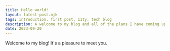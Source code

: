 ```yaml
---
title: Hello world!
layout: latest-post.njk
tags: introduction, first post, 11ty, tech blog
description: A welcome to my blog and all of the plans I have coming up.
date: 2023-09-20
---
```


Welcome to my blog! It's a pleasure to meet you.
